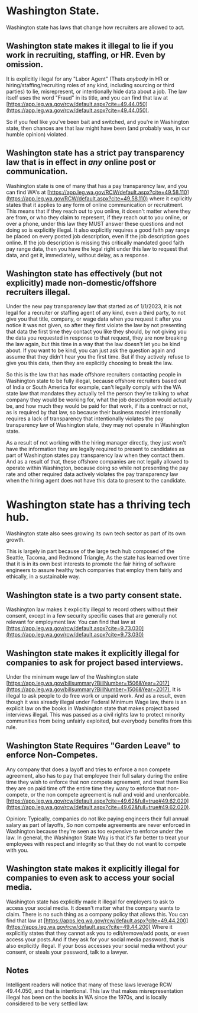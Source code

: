 # Washington State.

Washington state has laws that change how recruiters are allowed to act.

## Washington state makes it illegal to lie if you work in recruiting, staffing, or HR. Even by omission.

It is explicitly illegal for any "Labor Agent" (Thats *anybody* in HR or hiring/staffing/recruiting roles of any kind, including sourcing or third parties) to lie, misrepresent, or intentionally hide data about a job. The law itself uses the word "Fraud" in its title, and you can find that law at [https://app.leg.wa.gov/rcw/default.aspx?cite=49.44.050](https://app.leg.wa.gov/rcw/default.aspx?cite=49.44.050).

So if you feel like you've been bait and switched, and you're in Washington state, then chances are that law might have been (and probably was, in our humble opinion) violated.

## Washington state has a strict pay transparency law that is in effect in *any* online post or communication.

Washington state is one of many that has a pay transparency law, and you can find WA's at [https://app.leg.wa.gov/RCW/default.aspx?cite=49.58.110](https://app.leg.wa.gov/RCW/default.aspx?cite=49.58.110) where it explicitly states that it applies to any form of online communication or recruitment. This means that if they reach out to you online, it doesn't matter where they are from, or who they claim to represent, if they reach out to you online, or over a phone, under this law they MUST answer these questions and not doing so is explicitly illegal. It also explicitly requires a good faith pay range be placed on every posted job description, even if the job description goes online. If the job description is missing this critically mandated good faith pay range data, then you have the legal right under this law to request that data, and get it, immediately, without delay, as a response.

## Washington state has effectively (but not explicitly) made non-domestic/offshore recruiters illegal.

Under the new pay transparency law that started as of 1/1/2023, it is not legal for a recruiter or staffing agent of any kind, even a third party, to not give you that title, company, or wage data when you request it after you notice it was not given, so after they first violate the law by not presenting that data the first time they contact you like they should, by not giving you the data you requested in response to that request, they are now breaking the law again, but this time in a way that the law doesn't let you be kind about. If you want to be kind, you can just ask the question again and assume that they didn't hear you the first time. But if they actively refuse to give you this data, then they are explicitly choosing to break the law.

So this is the law that has made offshore recruiters contacting people in Washington state to be fully illegal, because offshore recruiters based out of India or South America for example, can't legally comply with the WA state law that mandates they actually tell the person they're talking to what company they would be working for, what the job description would actually be, and how much they would be paid for that work, if its a contract or not, as is required by that law, so because their business model intentionally requires a lack of transparency that intentionally violates the pay transparency law of Washington state, they may not operate in Washington state.

As a result of not working with the hiring manager directly, they just won't have the information they are legally required to present to candidates as part of Washington states pay transparency law when they contact them. And as a result of that, these offshore companies are not legally allowed to operate within Washington, because doing so while not presenting the pay rate and other required data actively violates the pay transparency law when the hiring agent does not have this data to present to the candidate.

# Washington state has a thriving tech hub.
Washington state also sees growing its own tech sector as part of its own growth.

This is largely in part because of the large tech hub composed of the Seattle, Tacoma, and Redmond Triangle, As the state has learned over time that it is in its own best interests to promote the fair hiring of software engineers to assure healthy tech companies that employ them fairly and ethically, in a sustainable way.

## Washington state is a two party consent state.

Washington law makes it explicitly illegal to record others without their consent, except in a few security specific cases that are generally not relevant for employment law. You can find that law at [https://app.leg.wa.gov/rcw/default.aspx?cite=9.73.030](https://app.leg.wa.gov/rcw/default.aspx?cite=9.73.030)


## Washington state makes it explicitly illegal for companies to ask for project based interviews.

Under the minimum wage law of the Washington state [https://app.leg.wa.gov/billsummary?BillNumber=1506&Year=2017](https://app.leg.wa.gov/billsummary?BillNumber=1506&Year=2017), It is illegal to ask people to do free work or unpaid work. And as a result, even though it was already illegal under Federal Minimum Wage law, there is an explicit law on the books in Washington state that makes project based interviews illegal. This was passed as a civil rights law to protect minority communities from being unfairly exploited, but everybody benefits from this rule.

## Washington State Requires "Garden Leave" to enforce Non-Competes.

Any company that does a layoff and tries to enforce a non compete agreement, also has to pay that employee their full salary during the entire time they wish to enforce that non compete agreement, and treat them like they are on paid time off the entire time they wany to enforce that non-compete, or the non compete agreement is null and void and unenforcable. [https://app.leg.wa.gov/rcw/default.aspx?cite=49.62&full=true#49.62.020](https://app.leg.wa.gov/rcw/default.aspx?cite=49.62&full=true#49.62.020).

Opinion: Typically, companies do not like paying engineers their full annual salary as part of layoffs, So non compete agreements are never enforced in Washington because they're seen as too expensive to enforce under the law. In general, the Washington State Way is that it's far better to treat your employees with respect and integrity so that they do not want to compete with you.

## Washington state makes it explicitly illegal for companies to even ask to access your social media.

Washington state has explicitly made it illegal for employers to ask to access your social media. It doesn't matter what the company wants to claim. There is no such thing as a company policy that allows this. You can find that law at [https://apps.leg.wa.gov/rcw/default.aspx?cite=49.44.200](https://apps.leg.wa.gov/rcw/default.aspx?cite=49.44.200) Where it explicitly states that they cannot ask you to edit/remove/add posts, or even access your posts.And if they ask for your social media password, that is also explicitly illegal. If your boss accesses your social media without your consent, or steals your password, talk to a lawyer.

## Notes

Intelligent readers will notice that many of these laws leverage RCW 49.44.050, and that is intentional. This law that makes misrepresentation illegal has been on the books in WA since the 1970s, and is locally considered to be very settled law.
